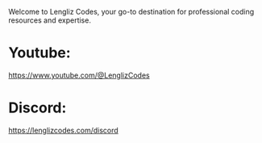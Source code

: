Welcome to Lengliz Codes, your go-to destination for professional coding resources and expertise.

# Youtube: 
https://www.youtube.com/@LenglizCodes

# Discord: 
https://lenglizcodes.com/discord 
